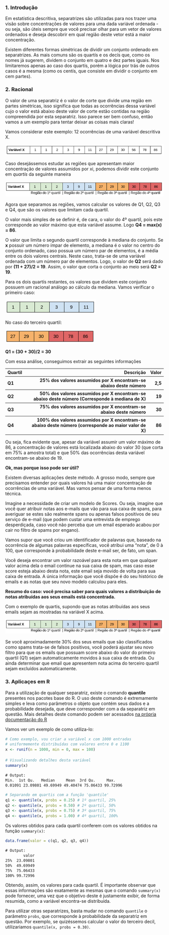 

###  1. Introdução

Em estatística descritiva, separatrizes são utilizadas para nos trazer uma visão sobre concentrações de valores para uma dada variável ordenada - ou seja, são úteis sempre que você precisar olhar para um vetor de valores ordenados e deseja descobrir em qual região deste vetor está a maior concentração.

Existem diferentes formas simétricas de dividir um conjunto ordenado em separatrizes. As mais comuns são os quartís e os decís que, como os nomes já sugerem, dividem o conjunto em quatro e dez partes iguais. Nos limitaremos apenas ao caso dos quartís, porém a lógica por trás de outros casos é a mesma (como os centís, que consiste em dividir o conjunto em cem partes).

### 2. Racional

O valor de uma separatriz é o valor de corte que divide uma região em partes simétricas, isso significa que todas as ocorrências dessa variável cujo o valor está abaixo deste valor de corte estão contidas na região compreendida por esta separatriz. Isso parece ser bem confuso, então vamos a um exemplo para tentar deixar as coisas mais claras!

Vamos considerar este exemplo: 12 ocorrências de uma variável descritiva X.

 <img src="/images/tab1.png" alt="Variável X"> 

Caso desejássemos estudar as regiões que apresentam maior concentração de valores assumidos por xi, podemos dividir este conjunto em *quartís* da seguinte maneira

 <img src="/images/tab2.png" alt="Identificando quartis"> 

Agora que separamos as regiões, vamos calcular os valores de Q1, Q2, Q3 e Q4, que são os valores que limitam cada quartil. 

O valor mais simples de se definir é, de cara, o valor do 4º quartil, pois este corresponde ao valor máximo que esta variável assume. Logo <b>Q4 = max(x) = 86</b>.

O valor que limita o segundo quartil corresponde à mediana do conjunto. Se <b>x</b> possuir um número ímpar de elemento, a mediana é o valor no centro do conjunto ordenado, caso possua um número par de elementos, é a média entre os dois valores centrais. Neste caso, trata-se de uma variável ordenada com um número par de elementos. Logo, o valor de <b>Q2</b> será dado por <b>(11 + 27)/2 = 19</b>. Assim, o valor que corta o conjunto ao meio será <b>Q2 = 19</b>.

Para os dois quartís restantes, os valores que dividem este conjunto possuem um racional análogo ao cálculo da mediana. Vamos verificar o primeiro caso:

 <img src="/images/tab3.png" alt="Primeiro e segundo quartil">
 
 No caso do terceiro quartil:

 <img src="/images/tab4.png" alt="Terceiro e quarto quartil">

<b>Q1 = (30 + 30)/2 = 30</b>

Com essa análise, conseguimos extrair as seguintes informações

<table>
 <thead>
  <tr>
   <th style="text-align:left;"> Quartil </th>
   <th style="text-align:right;"> Descrição </th>
   <th style="text-align:right;"> Valor </th>
  </tr>
 </thead>
<tbody>
  <tr>
   <th style="text-align:left;"> Q1 </th>
   <th style="text-align:right;"> 25% dos valores assumidos por X encontram-se abaixo deste número </th>
   <th style="text-align:right;"> 2,5 </th>
  </tr>
 <tr>
   <th style="text-align:left;"> Q2 </th>
   <th style="text-align:right;"> 50% dos valores assumidos por X encontram-se abaixo deste número (Corresponde à mediana de X) </th>
   <th style="text-align:right;"> 19 </th>
 </tr>
   <tr>
   <th style="text-align:left;"> Q3 </th>
   <th style="text-align:right;"> 75% dos valores assumidos por X encontram-se abaixo deste número
 </th>
   <th style="text-align:right;"> 30 </th>
 </tr>
 <tr>
   <th style="text-align:left;"> Q4 </th>
   <th style="text-align:right;"> 100% dos valores assumidos por X encontram-se abaixo deste número (corresponde ao maior valor de X) </th>
   <th style="text-align:right;"> 86 </th>
 </tr>
</tbody>
</table>


Ou seja, fica evidente que, apesar da variável assumir um valor máximo de 86, a concentração de valores está localizada abaixo do valor 30 (que corta em 75% a amostra total) e que 50% das ocorrências desta variável encontram-se abaixo de 19.


<b>Ok, mas porque isso pode ser útil?</b>

Existem diversas aplicações deste método. A grosso modo, sempre que precisamos entender por quais valores há uma maior concentração de ocorrências de uma variável. Mas vamos pensar de uma forma menos técnica. 


Imagine a necessidade de criar um modelo de Scores. Ou seja, imagine que você quer atribuir notas aos e-mails que vão para sua caixa de spans, para averiguar se estes são realmente spans ou apenas falsos positivos de seu serviço de e-mail (que podem custar uma entrevista de emprego desperdiçada, caso você não perceba que um email esperado acabou por cair no filtro de spams por engano).

Vamos supor que você criou um identificador de palavras que, baseado na ocorrência de algumas palavras específicas, você atribui uma “nota”, de 0 à 100, que corresponde à probabilidade deste e-mail ser, de fato, um span. 

Você deseja encontrar um valor razoável para esta nota em que qualquer valor acima dela o email continue na sua caixa de spam, mas caso esse score esteja abaixo desta nota, este email seja movido de volta para sua caixa de entrada. A única informação que você dispõe é do seu histórico de emails e as notas que seu novo modelo calculou para eles. 


<b>Resumo do caso: você precisa saber para quais valores a distribuição de notas atribuídas aos seus emails está concentrada.</b>

 Com o exemplo de quartis, supondo que as notas atribuídas aos seus emails sejam as mostradas na variável X acima.

 <img src="/images/tab2.png" alt="Score de emails">


Se você aproximadamente 30% dos seus emails que são classificados como spams trata-se de falsos positivos, você poderá ajustar seu novo filtro para que os emails que possuam score abaixo do valor do primeiro quartil (Q1) sejam automaticamente movidos à sua caixa de entrada. Ou ainda determinar que email que apresentem nota acima do terceiro quartil sejam excluídos automaticamente. 


### 3. Aplicaçes em R

Para a utilização de qualquer separatriz, existe o comando <b>quantile</b> presentes nos pacotes base do R. O uso deste comando é extremamente simples e leva como parâmetros o objeto que contém seus dados e a probabilidade desejada, que deve corresponder com a da separatriz em questão. Mais detalhes deste comando podem ser acessados [na própria documentação do R](https://www.rdocumentation.org/packages/stats/versions/3.4.3/topics/quantile)

Vamos ver um exemplo de como utiliza-lo:

``` R
# Como exemplo, vou criar a variável x com 1000 entradas
# uniformemente distribuídas com valores entre 0 e 1100
x <- runif(n = 1000, min = 0, max = 100)

# Visualizando detalhes desta variável
summary(x)

```

 ```   
 # Output:
 Min.  1st Qu.   Median     Mean  3rd Qu.     Max. 
 0.01091 23.09801 49.69949 49.40474 75.06433 99.72996 
 ```
 
``` R
# Separando em quartis com a função 'quantile'
q1 <- quantile(x, probs = 0.25) # 1º quartil, 25%
q2 <- quantile(x, probs = 0.50) # 2º quartil, 50%
q3 <- quantile(x, probs = 0.75) # 3º quartil, 75%
q4 <- quantile(x, probs = 1.00) # 4º quartil, 100%
```
Os valores obtidos para cada quartil conferem com os valores obtidos na função ``` summary(x) ```:
``` R
data.frame(valor = c(q1, q2, q3, q4))
```
```
# Output:
        valor
25%  23.09801
50%  49.69949
75%  75.06433
100% 99.72996
```
Obtendo, assim, os valores para cada quartil. É importante observar que essas informações são exatamente as mesmas que o comando ```summary(x)``` pode fornecer, uma vez que o objetivo deste é justamente exibir, de forma resumida, como a variável encontra-se distribuída.

Para utilizar otras separatrizes, basta mudar no comando ```quantile``` o parâmetro ```probs```, que corresponde à probabilidade da separatriz em questão. Por exemplo, se quizéssemos calcular o valor do terceiro decil, utilizariamos ``` quantile(x, probs = 0.30) ```.

